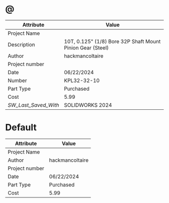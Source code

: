 # @
| Attribute | Value |
| ---  | ---     |
| Project Name |  |
| Description | 10T, 0.125&quot; (1/8) Bore 32P Shaft Mount Pinion Gear (Steel) |
| Author | hackmancoltaire |
| Project number |  |
| Date | 06/22/2024 |
| Number | KPL32-32-10 |
| Part Type | Purchased |
| Cost | 5.99 |
| _SW_Last_Saved_With_ | SOLIDWORKS 2024 |
# Default
| Attribute | Value |
| ---  | ---     |
| Project Name |  |
| Author | hackmancoltaire |
| Project number |  |
| Date | 06/22/2024 |
| Part Type | Purchased |
| Cost | 5.99 |
